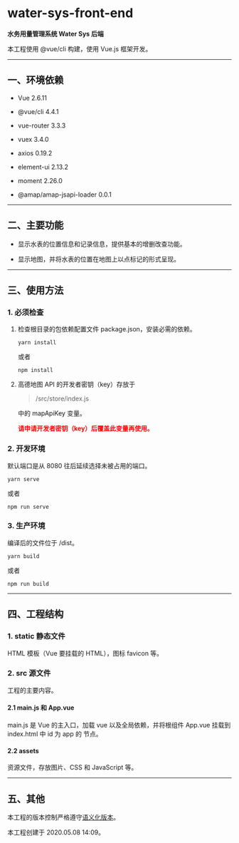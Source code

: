 # water-sys-front-end

**水务用量管理系统 Water Sys 后端**

本工程使用 @vue/cli 构建，使用 Vue.js 框架开发。

---

## 一、环境依赖

- Vue 2.6.11

- @vue/cli 4.4.1

- vue-router 3.3.3

- vuex 3.4.0

- axios 0.19.2

- element-ui 2.13.2

- moment 2.26.0

- @amap/amap-jsapi-loader 0.0.1

---

## 二、主要功能

- 显示水表的位置信息和记录信息，提供基本的增删改查功能。

- 显示地图，并将水表的位置在地图上以点标记的形式呈现。

---

## 三、使用方法

### 1. 必须检查

1. 检查根目录的包依赖配置文件 package.json，安装必需的依赖。

   ```
   yarn install
   ```

   或者

   ```
   npm install
   ```

2. 高德地图 API 的开发者密钥（key）存放于

   > /src/store/index.js

   中的 mapApiKey 变量。

   **<span style="color: red">请申请开发者密钥（key）后覆盖此变量再使用。</span>**

### 2. 开发环境

默认端口是从 8080 往后延续选择未被占用的端口。

```
yarn serve
```

或者

```
npm run serve
```

### 3. 生产环境

编译后的文件位于 /dist。

```
yarn build
```

或者

```
npm run build
```

---

## 四、工程结构

### 1. static 静态文件

HTML 模板（Vue 要挂载的 HTML），图标 favicon 等。

### 2. src 源文件

工程的主要内容。

#### 2.1 main.js 和 App.vue

main.js 是 Vue 的主入口，加载 vue 以及全局依赖，并将根组件 App.vue 挂载到 index.html 中 id 为 app 的 节点。

#### 2.2 assets

资源文件，存放图片、CSS 和 JavaScript 等。

---

## 五、其他

本工程的版本控制严格遵守[语义化版本](https://semver.org/lang/zh-CN/)。

本工程创建于 2020.05.08 14:09。
